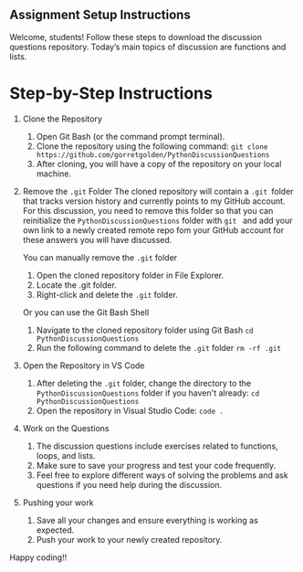 ## Assignment Setup Instructions
Welcome, students! Follow these steps to download the discussion questions repository. 
Today’s main topics of discussion are functions and lists.

# Step-by-Step Instructions
1. Clone the Repository
   1. Open Git Bash (or the command prompt terminal).
   2. Clone the repository using the following command: `git clone https://github.com/gorretgolden/PythonDiscussionQuestions`
   3. After cloning, you will have a copy of the repository on your local machine.

2. Remove the `.git` Folder 
   The cloned repository will contain a `.git `folder that tracks version history and currently points to my GitHub account. For this discussion, you need to remove this folder so that you can reinitialize the `PythonDiscussionQuestions` folder with `git ` and  add your own link to a newly created remote repo fom your GitHub account for these answers you will have discussed.
   
   You can manually remove the `.git` folder
   1. Open the cloned repository folder in File Explorer.
   2. Locate the .git folder.
   3. Right-click and delete the `.git` folder.

   Or you can use the Git Bash Shell
   1. Navigate to the cloned repository folder using Git Bash `cd PythonDiscussionQuestions`
   2. Run the following command to delete the `.git` folder `rm -rf .git`

 3. Open the Repository in VS Code  
    1. After deleting the `.git` folder, change the directory to the `PythonDiscussionQuestions` folder if you haven't already: `cd PythonDiscussionQuestions`
    2. Open the repository in Visual Studio Code: `code .`

4. Work on the Questions
   1. The discussion questions include exercises related to functions, loops, and lists.
   2. Make sure to save your progress and test your code frequently.
   3. Feel free to explore different ways of solving the problems and ask questions if you need help during the discussion.


5. Pushing your work
   1. Save all your changes and ensure everything is working as expected.
   2. Push your work to your newly created repository.

Happy coding!!
